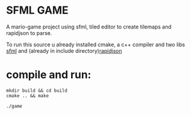# SFML GAME

A mario-game project using sfml, tiled editor to create tilemaps and rapidjson to parse.

To run this source u already installed cmake, a c++ compiler
and two libs [sfml](https://en.sfml-dev.org/) and (already in include directory)[rapidjson](https://github.com/Tencent/rapidjson)
# compile and run:

```
mkdir build && cd build
cmake .. && make

./game
```
